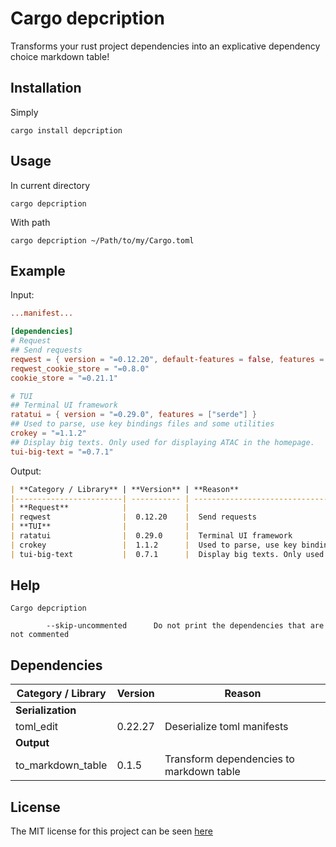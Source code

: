 # Cargo depcription

Transforms your rust project dependencies into an explicative dependency choice markdown table!

## Installation

Simply

```shell
cargo install depcription
```

## Usage

In current directory

```shell
cargo depcription
```

With path

```shell
cargo depcription ~/Path/to/my/Cargo.toml
```

## Example

Input:
```toml
...manifest...

[dependencies]
# Request
## Send requests
reqwest = { version = "=0.12.20", default-features = false, features = ["cookies", "rustls-tls-native-roots", "multipart", "gzip", "brotli", "deflate", "stream"] }
reqwest_cookie_store = "=0.8.0"
cookie_store = "=0.21.1"

# TUI
## Terminal UI framework
ratatui = { version = "=0.29.0", features = ["serde"] }
## Used to parse, use key bindings files and some utilities
crokey = "=1.1.2"
## Display big texts. Only used for displaying ATAC in the homepage.
tui-big-text = "=0.7.1"
```

Output:
```markdown
| **Category / Library** | **Version** | **Reason**                                                                              |
|------------------------| ----------- | --------------------------------------------------------------------------------------- |
| **Request**            |             |                                                                                         |
| reqwest                |  0.12.20    |  Send requests                                                                          |
| **TUI**                |             |                                                                                         |
| ratatui                |  0.29.0     |  Terminal UI framework                                                                  |
| crokey                 |  1.1.2      |  Used to parse, use key bindings files and some utilities                               |
| tui-big-text           |  0.7.1      |  Display big texts. Only used for displaying ATAC in the homepage.                      |
```

## Help

```shell
Cargo depcription

        --skip-uncommented      Do not print the dependencies that are not commented
```

## Dependencies

| **Category / Library** | **Version** | **Reason**                                |
|------------------------|-------------|-------------------------------------------|
| **Serialization**      |             |                                           |
| toml_edit              |  0.22.27    |  Deserialize toml manifests               |
| **Output**             |             |                                           |
| to_markdown_table      |  0.1.5      |  Transform dependencies to markdown table |

## License

The MIT license for this project can be seen [here](https://github.com/Julien-cpsn/cargo-depcription/blob/main/LICENSE)